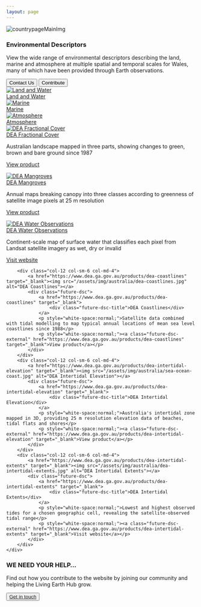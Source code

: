 ```yaml
---
layout: page
---
```


<!-- country-subpage-banner-section-start -->
<div class="row country_subpage-main-section mb-80 mx-0">
	<div class="col-md-5 country_subpage-background-color m-0 p-0">
		<div class="mx-md-5 d-flex flex-column h-100 main-content">
		</div>
	</div>
	<div class="col-md-7 m-0 p-0 position-relative">
		<div class="country_subpage-img-layer"></div>
		<img class="countrypage-benner-img" src="/assets/img/heading/australia.jpg" alt="countrypageMainImg">
	</div>
	<div class="dsc-about-page container">
		<div class="row text-white">
			<div class="col-12">
				<?php
				//breadcrumbs
				include($_SERVER['DOCUMENT_ROOT'] . '/inc/breadcrumbs.php');
				?>
			</div>
		</div>
		<div class="row">
			<div class="dsc-about-inner col-12 col-md-6">
				<h3 class="mb-3 mb-md-4 text-uppercase">Environmental Descriptors</h3>
				<p>View the wide range of environmental descriptors describing the land, marine and atmosphere at multiple spatial and temporal scales for Wales, many of which have been provided through Earth observations.</p>
			</div>
		</div>
		<div class="country-subpage-welcome-living-button d-flex justify-content-xs-center justify-content-md-start mt-3">
			<button type="button" class="country-subpage-search">Contact Us</button>
			<button type="button" class="country-subpage-get-in-touch">Contribute</button>
		</div>
	</div>
</div>
<!-- country-subpage-banner-section-end -->

<!-- country-subpage-blog-start -->
<div class="container mt-80 mb-80 future-landscapes-main">
	<div class="row">
		<div class="col-12 col-sm-6 col-md-4">
			<a href="/data/environmental-descriptors/marine"><img src="/assets/img/australia/land-and-water.jpg" alt="Land and Water"></a>
			<div class="future-dsc">
				<a href="/data/environmental-descriptors/land-and-water/">
					<div class="future-dsc-title">Land and Water</div>
				</a>
			</div>
		</div>
		<div class="col-12 col-sm-6 col-md-4">
			<a href="/data/environmental-descriptors/marine"><img src="/assets/img/australia/marine.jpg" alt="Marine"></a>
			<div class="future-dsc">
				<a href="/data/environmental-descriptors/marine">
					<div class="future-dsc-title">Marine</div>
				</a>
			</div>
		</div>
		<div class="col-12 col-sm-6 col-md-4">
			<a href="/data/environmental-descriptors/atmosphere"><img src="/assets/img/australia/atmosphere.jpg" alt="Atmosphere"></a>
			<div class="future-dsc">
				<a href="/data/environmental-descriptors/atmosphere">
					<div class="future-dsc-title">Atmosphere</div>
				</a>
			</div>
		</div>
		<div class="col-12 col-sm-6 col-md-4">
			<a href="https://www.dea.ga.gov.au/products/dea-fractional-cover" target="_blank"><img src="/assets/img/australia/dea-fractional-cover.jpg" alt="DEA Fractional Cover"></a>
			<div class="future-dsc">
				<a href="https://www.dea.ga.gov.au/products/dea-fractional-cover" target="_blank">
					<div class="future-dsc-title">DEA Fractional Cover</div>
				</a>
				<p style="white-space:normal;">Australian landscape mapped in three parts, showing changes to green, brown and bare ground since 1987</p>
				<p style="white-space:normal;"><a class="future-dsc-external" href="https://www.dea.ga.gov.au/products/dea-fractional-cover" target="_blank">View product</a></p>
			</div>
		</div>
		<div class="col-12 col-sm-6 col-md-4">
			<a href="https://www.dea.ga.gov.au/products/dea-mangrove" target="_blank"><img src="/assets/img/australia/dea-mangroves.jpg" alt="DEA Mangroves"></a>
			<div class="future-dsc">
				<a href="https://www.dea.ga.gov.au/products/dea-mangrove" target="_blank">
					<div class="future-dsc-title">DEA Mangroves</div>
				</a>
				<p style="white-space:normal;">Annual maps breaking canopy into three classes according to greenness of satellite image pixels at 25 m resolution</p>
				<p style="white-space:normal;"><a class="future-dsc-external" href="https://www.dea.ga.gov.au/products/dea-mangrove" target="_blank">View product</a></p>
			</div>
		</div>
		<div class="col-12 col-sm-6 col-md-4">
			<a href="https://www.dea.ga.gov.au/products/dea-water-observations" target="_blank"><img src="/assets/img/australia/inland-water.jpg" alt="DEA Water Observations"></a>
			<div class="future-dsc">
				<a href="https://www.dea.ga.gov.au/products/dea-water-observations" target="_blank">
					<div class="future-dsc-title">DEA Water Observations</div>
				</a>
				<p style="white-space:normal;">Continent-scale map of surface water that classifies each pixel from Landsat satellite imagery as wet, dry or invalid</p>
				<p style="white-space:normal;"><a class="future-dsc-external" href="https://www.dea.ga.gov.au/products/dea-water-observations" target="_blank">Visit website</a></p>
			</div>
		</div>

		<div class="col-12 col-sm-6 col-md-4">
			<a href="https://www.dea.ga.gov.au/products/dea-coastlines" target="_blank"><img src="/assets/img/australia/dea-coastlines.jpg" alt="DEA Coastlines"></a>
			<div class="future-dsc">
				<a href="https://www.dea.ga.gov.au/products/dea-coastlines" target="_blank">
					<div class="future-dsc-title">DEA Coastlines</div>
				</a>
				<p style="white-space:normal;">Satellite data combined with tidal modelling to map typical annual locations of mean sea level coastlines since 1988</p>
				<p style="white-space:normal;"><a class="future-dsc-external" href="https://www.dea.ga.gov.au/products/dea-coastlines" target="_blank">View product</a></p>
			</div>
		</div>
		<div class="col-12 col-sm-6 col-md-4">
			<a href="https://www.dea.ga.gov.au/products/dea-intertidal-elevation" target="_blank"><img src="/assets/img/australia/sea-ocean-coast.jpg" alt="DEA Intertidal Elevation"></a>
			<div class="future-dsc">
				<a href="https://www.dea.ga.gov.au/products/dea-intertidal-elevation" target="_blank">
					<div class="future-dsc-title">DEA Intertidal Elevation</div>
				</a>
				<p style="white-space:normal;">Australia's intertidal zone mapped in 3D, providing 25 m resolution elevation data of beaches, tidal flats and shores</p>
				<p style="white-space:normal;"><a class="future-dsc-external" href="https://www.dea.ga.gov.au/products/dea-intertidal-elevation" target="_blank">View product</a></p>
			</div>
		</div>
		<div class="col-12 col-sm-6 col-md-4">
			<a href="https://www.dea.ga.gov.au/products/dea-intertidal-extents" target="_blank"><img src="/assets/img/australia/dea-intertidal-extents.jpg" alt="DEA Intertidal Extents"></a>
			<div class="future-dsc">
				<a href="https://www.dea.ga.gov.au/products/dea-intertidal-extents" target="_blank">
					<div class="future-dsc-title">DEA Intertidal Extents</div>
				</a>
				<p style="white-space:normal;">Lowest and highest observed tides for a chosen geographic cell, revealing the satellite-observed tidal range</p>
				<p style="white-space:normal;"><a class="future-dsc-external" href="https://www.dea.ga.gov.au/products/dea-intertidal-extents" target="_blank">Visit website</a></p>
			</div>
		</div>
	</div>
</div>
<!-- country-subpage-blog-end -->

<!-- get-in-section-Start -->
<div class="container mb-100">
	<div class="get-in-section-main">
		<div class="get-in-section-dsc">
			<h3>WE NEED YOUR HELP&hellip;</h3>
			<p>Find out how you contribute to the website by joining our community and helping the Living Earth Hub grow.</p>
		</div>
		<button type="button"><a href="/contact/">Get in touch</a></button>
	</div>
</div>
<!-- get-in-section-End -->